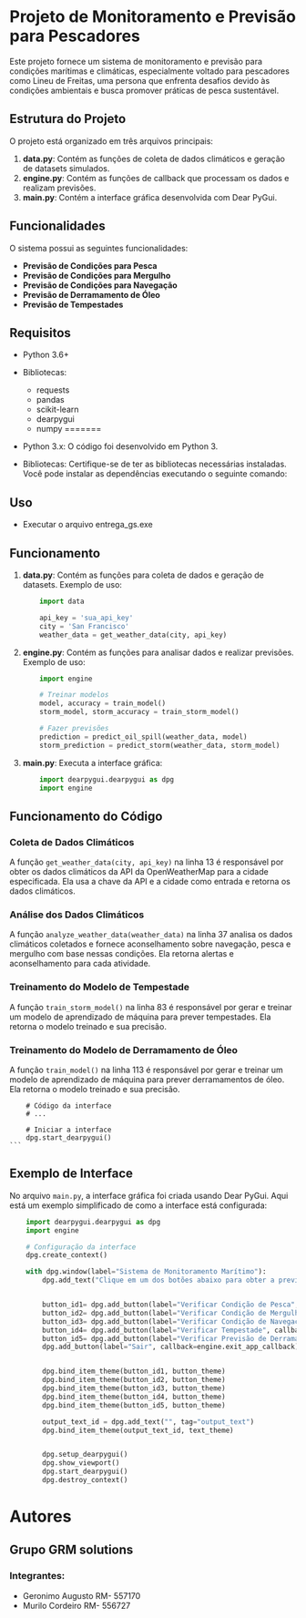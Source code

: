 # Projeto de Monitoramento e Previsão para Pescadores

Este projeto fornece um sistema de monitoramento e previsão para condições marítimas e climáticas, especialmente voltado para pescadores como Lineu de Freitas, uma persona que enfrenta desafios devido às condições ambientais e busca promover práticas de pesca sustentável.

## Estrutura do Projeto

O projeto está organizado em três arquivos principais:

1. **data.py**: Contém as funções de coleta de dados climáticos e geração de datasets simulados.
2. **engine.py**: Contém as funções de callback que processam os dados e realizam previsões.
3. **main.py**: Contém a interface gráfica desenvolvida com Dear PyGui.

## Funcionalidades

O sistema possui as seguintes funcionalidades:
- **Previsão de Condições para Pesca**
- **Previsão de Condições para Mergulho**
- **Previsão de Condições para Navegação**
- **Previsão de Derramamento de Óleo**
- **Previsão de Tempestades**

## Requisitos
- Python 3.6+
- Bibliotecas:
  - requests
  - pandas
  - scikit-learn
  - dearpygui
  - numpy
=======
- Python 3.x: O código foi desenvolvido em Python 3.

- Bibliotecas: Certifique-se de ter as bibliotecas necessárias instaladas. Você pode instalar as dependências executando o seguinte comando:


## Uso
- Executar o arquivo entrega_gs.exe

## Funcionamento

1. **data.py**: Contém as funções para coleta de dados e geração de datasets. Exemplo de uso:
    ```python
        import data 

        api_key = 'sua_api_key'
        city = 'San Francisco'
        weather_data = get_weather_data(city, api_key)
    ```


2. **engine.py**: Contém as funções para analisar dados e realizar previsões. Exemplo de uso:
    ```python
        import engine 

        # Treinar modelos
        model, accuracy = train_model()
        storm_model, storm_accuracy = train_storm_model()

        # Fazer previsões
        prediction = predict_oil_spill(weather_data, model)
        storm_prediction = predict_storm(weather_data, storm_model)
    ```

3. **main.py**: Executa a interface gráfica:
    ```python
        import dearpygui.dearpygui as dpg
        import engine

## Funcionamento do Código
### Coleta de Dados Climáticos
A função `get_weather_data(city, api_key)` na linha 13 é responsável por obter os dados climáticos da API da OpenWeatherMap para a cidade especificada. Ela usa a chave da API e a cidade como entrada e retorna os dados climáticos.

### Análise dos Dados Climáticos
A função `analyze_weather_data(weather_data)` na linha 37 analisa os dados climáticos coletados e fornece aconselhamento sobre navegação, pesca e mergulho com base nessas condições. Ela retorna alertas e aconselhamento para cada atividade.

### Treinamento do Modelo de Tempestade
A função `train_storm_model()` na linha 83 é responsável por gerar e treinar um modelo de aprendizado de máquina para prever tempestades. Ela retorna o modelo treinado e sua precisão.

### Treinamento do Modelo de Derramamento de Óleo
A função `train_model()` na linha 113 é responsável por gerar e treinar um modelo de aprendizado de máquina para prever derramamentos de óleo. Ela retorna o modelo treinado e sua precisão.

        # Código da interface
        # ...
        
        # Iniciar a interface
        dpg.start_dearpygui()
    ```

## Exemplo de Interface

No arquivo `main.py`, a interface gráfica foi criada usando Dear PyGui. Aqui está um exemplo simplificado de como a interface está configurada:

```python
    import dearpygui.dearpygui as dpg
    import engine

    # Configuração da interface
    dpg.create_context()

    with dpg.window(label="Sistema de Monitoramento Marítimo"):
        dpg.add_text("Clique em um dos botões abaixo para obter a previsão correspondente.")


        button_id1= dpg.add_button(label="Verificar Condição de Pesca", callback=engine.check_fishing_callback)
        button_id2= dpg.add_button(label="Verificar Condição de Mergulho", callback=engine.check_diving_callback)
        button_id3= dpg.add_button(label="Verificar Condição de Navegação", callback=engine.check_navigation_callback)
        button_id4= dpg.add_button(label="Verificar Tempestade", callback=engine.check_storm_callback)
        button_id5= dpg.add_button(label="Verificar Previsão de Derramamento de Óleo", callback=engine.check_oil_spill_callback)
        dpg.add_button(label="Sair", callback=engine.exit_app_callback)


        dpg.bind_item_theme(button_id1, button_theme)
        dpg.bind_item_theme(button_id2, button_theme)
        dpg.bind_item_theme(button_id3, button_theme)
        dpg.bind_item_theme(button_id4, button_theme)
        dpg.bind_item_theme(button_id5, button_theme)

        output_text_id = dpg.add_text("", tag="output_text")
        dpg.bind_item_theme(output_text_id, text_theme)


        dpg.setup_dearpygui()
        dpg.show_viewport()
        dpg.start_dearpygui()
        dpg.destroy_context()

```
# Autores
## Grupo GRM solutions
### Integrantes:
- Geronimo Augusto RM- 557170
- Murilo Cordeiro RM- 556727
